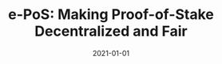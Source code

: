 ---
title: "e-PoS: Making Proof-of-Stake Decentralized and Fair"
collection: publications
permalink: /publication/2021-01-01-e-PoS-Making-Proof-of-Stake-Decentralized-and-Fair
date: 2021-01-01
venue: 'CoRR'
paperurl: 'https://arxiv.org/abs/2101.00330'
citation: ' Muhammad Saad,  Zhan Qin,  Kui Ren,  DaeHun Nyang,  David Mohaisen, &quot;e-PoS: Making Proof-of-Stake Decentralized and Fair.&quot; CoRR, 2021.'
---